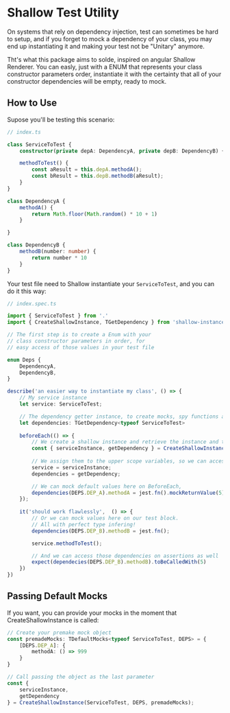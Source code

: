 # Shallow Test Utility

On systems that rely on dependency injection, test can sometimes be hard to setup, and if you forget to mock a dependency of your class, you may end up instantiating it and making your test not be "Unitary" anymore.

Tht's what this package aims to solde, inspired on angular Shallow Renderer. You can easly, just with a ENUM that represents your class constructor parameters order, instantiate it with the certainty that all of your constructor dependencies will be empty, ready to mock.

## How to Use

Supose you'll be testing this scenario:

```ts
// index.ts

class ServiceToTest {
    constructor(private depA: DependencyA, private depB: DependencyB) {}

    methodToTest() {
        const aResult = this.depA.methodA();
        const bResult = this.depB.methodB(aResult);
    }
}

class DependencyA {
    methodA() {
        return Math.floor(Math.random() * 10 + 1)
    }

}

class DependencyB {
    methodB(number: number) {
        return number * 10
    }
}
```

Your test file need to Shallow instantiate your `ServiceToTest`, and you can do it this way:

```ts
// index.spec.ts

import { ServiceToTest } from '.'
import { CreateShallowInstance, TGetDependency } from 'shallow-instance';

// The first step is to create a Enum with your
// class constructor parameters in order, for
// easy access of those values in your test file

enum Deps {
    DependencyA,
    DependencyB,
}

describe('an easier way to instantiate my class', () => {
    // My service instance
    let service: ServiceToTest;

    // The dependency getter instance, to create mocks, spy functions and other things
    let dependencies: TGetDependency<typeof ServiceToTest>
    
    beforeEach(() => {
        // We create a shallow instance and retrieve the instance and the getDependency FUnction
        const { serviceInstance, getDependency } = CreateShallowInstance(ServiceToTest, DEPS);
        
        // We assign them to the upper scope variables, so we can access them in our test blocks
        service = serviceInstance;
        dependencies = getDependency; 

        // We can mock default values here on BeforeEach, 
        dependencies(DEPS.DEP_A).methodA = jest.fn().mockReturnValue(5);
    });
    
    it('should work flawlessly',  () => {
        // Or we can mock values here on our test block.
        // All with perfect type infering!
        dependencies(DEPS.DEP_B).methodB = jest.fn();

        service.methodToTest();

        // And we can access those dependencies on assertions as well
        expect(dependecies(DEPS.DEP_B).methodB).toBeCalledWith(5)
    })
})
```

## Passing Default Mocks

If you want, you can provide your mocks in the moment that CreateShallowInstance is called:

```ts
// Create your premake mock object
const premadeMocks: TDefaultMocks<typeof ServiceToTest, DEPS> = {
    [DEPS.DEP_A]: {
        methodA: () => 999
    }
}

// Call passing the object as the last parameter
const { 
    serviceInstance, 
    getDependency 
} = CreateShallowInstance(ServiceToTest, DEPS, premadeMocks);
            
```
